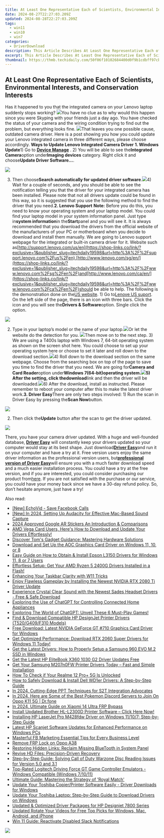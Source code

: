 ```yaml
---
title: At Least One Representative Each of Scientists, Environmental Interests, and Conservation Interests
date: 2024-08-27T22:27:03.209Z
updated: 2024-08-28T22:27:03.209Z
tags:
  - win11
  - win10
  - win7
categories:
  - DriverDownload
description: This Article Describes At Least One Representative Each of Scientists, Environmental Interests, and Conservation Interests
excerpt: This Article Describes At Least One Representative Each of Scientists, Environmental Interests, and Conservation Interests
thumbnail: https://thmb.techidaily.com/50f06f10102684400d0f9b1cdbff97cb986996be60c27a53dccac395eaf5dc89.jpg
---
```


## At Least One Representative Each of Scientists, Environmental Interests, and Conservation Interests

Has it happened to you that the integrated camera on your Lenovo laptop suddenly stops working? ![](https://images.drivereasy.com/wp-content/uploads/2016/07/img_57860ebd4a952.png)You have no clue as to why would this happen since you were Skyping with your friends just a day ago. You have checked the status of your camera and the wiring condition trying to find out the problem, but everything looks fine. ![](https://images.drivereasy.com/wp-content/uploads/2016/07/img_5786108601dad.png)That leaves you one possible cause, outdated camera driver. Here is a post showing you how you could update your Lenovo integrated camera in three different ways, please choose accordingly. **Ways to Update Lenovo Integrated Camera Driver** **1\. Windows Update**1) Go to **[Device Manage](https://tools.techidaily.com/drivereasy/download/)** . 2) You will be able to see the**Integrated Camera**option under**Imaging devices** category. Right click it and choose**Update Driver Software…**.

![](https://images.drivereasy.com/wp-content/uploads/2017/01/img_587c9e938d476.png)

3) Then choose**Search automatically for updated driver software**.![](https://images.drivereasy.com/wp-content/uploads/2016/05/img_574d47e6c3994.png)4) Wait for a couple of seconds, and you should be able to see the notification telling you that the driver for your integrated camera has been installed. Please note that not all drivers update could be found in this way, so it is suggested that you use the following method to find the driver that you need.**2\. Lenovo Support** **Note:** Before you do this, you need to know your operating system and your laptop model. You could find your laptop model in your system information panel. Just type in**system information**in the**Start**panel and you will see it. It is always recommended that you download the drivers from the official website of the manufacturers of your PC or motherboard when you decide to download and install them manually. We are going to Lenovo support webpage for the integrated or built-in camera driver for it. Website such as[http://support.lenovo.com/us/en](https://shop-links.co/link/?exclusive=1&publisher_slug=itechdaily19598&url=http%3A%2F%2Fsupport.lenovo.com%2Fus%2Fen),[http://www.lenovo.com/sg/en/](https://shop-links.co/link/?exclusive=1&publisher_slug=itechdaily19598&url=http%3A%2F%2Fwww.lenovo.com%2Fsg%2Fen%2F)and[http://www.lenovo.com/ca/en/](https://shop-links.co/link/?exclusive=1&publisher_slug=itechdaily19598&url=http%3A%2F%2Fwww.lenovo.com%2Fca%2Fen%2F)should be able to help. The following is the demonstration done on the[US website](https://shop-links.co/link/?exclusive=1&publisher_slug=itechdaily19598&url=http%3A%2F%2Fsupport.lenovo.com%2Fus%2Fen). 1) Go to[Lenove US suport](https://shop-links.co/link/?exclusive=1&publisher_slug=itechdaily19598&url=http%3A%2F%2Fsupport.lenovo.com%2Fus%2Fen). On the left side of the page, there is an icon with three bars. Click the icon and you will see the**Drivers & Software**option. Single click the option.

![](https://images.drivereasy.com/wp-content/uploads/2016/06/img_57567cee3fb16.png)

2) Type in your laptop’s model or the name of your laptop.![](https://images.drivereasy.com/wp-content/uploads/2016/05/img_574d47faeb2fe.png)Or let the website do the detection for you. ![](https://images.drivereasy.com/wp-content/uploads/2016/05/img_574d48000c7c7.png)Then move on to the next step. 3) We are using a T400s laptop with Windows 7, 64-bit operating system as shown on the screen shot here. You could choose to set up your operating system here or choose to set it later and roll down to the download section.![](https://images.drivereasy.com/wp-content/uploads/2016/05/img_574d480d93526.png)4) Roll down to the download section on the same webpage. Choose from the searching box on top of the page to save you time to find the driver that you need. We are going for**Camera and Card Reader**option under**Windows 7(64-bit)**operating system.![](https://images.drivereasy.com/wp-content/uploads/2016/05/img_574d481968979.png)5) After the setting, click the**download**link and then the driver will be downloaded.![](https://images.drivereasy.com/wp-content/uploads/2016/05/img_574d48245d44a.png)6) After the download, install as instructed. Please remember to reboot your computer after this to make the latest driver work.**3\. Driver Easy**There are only two steps involved: 1) Run the scan in Driver Easy by pressing the**Scan Now**button.

![](https://images.drivereasy.com/wp-content/uploads/2017/04/img_58e893dacb245.png)

2) Then click the**Update** button after the scan to get the driver updated.

![](https://images.drivereasy.com/wp-content/uploads/2017/04/img_58e893efc6772.jpg)

There, you have your camera driver updated. With a huge and well-founded database, **[Driver Easy](https://tools.techidaily.com/drivereasy/download/)** will constantly keep your drivers updated so your computer would stay at its best shape. Just download[**Driver Easy**](https://tools.techidaily.com/drivereasy/download/)and run it on your computer and have a try at it. Free version users enjoy the same driver information as the professional version users, but[**professional version of Driver Easy**](https://tools.techidaily.com/drivereasy/download/)will ensure you with a much faster download speed and a much easier installation process. You could have a try at the free version, and if you are interested, you could consider purchasing our product from[here](https://tools.techidaily.com/drivereasy/download/). If you are not satisfied with the purchase or our service, you could have your money back since we have a 30-day refund policy. So, don’t hesitate anymore, just have a try!

<ins class="adsbygoogle"
     style="display:block"
     data-ad-format="autorelaxed"
     data-ad-client="ca-pub-7571918770474297"
     data-ad-slot="1223367746"></ins>



<ins class="adsbygoogle"
     style="display:block"
     data-ad-client="ca-pub-7571918770474297"
     data-ad-slot="8358498916"
     data-ad-format="auto"
     data-full-width-responsive="true"></ins>

<span class="atpl-alsoreadstyle">Also read:</span>
<div><ul>
<li><a href="https://facebook-video-content.techidaily.com/new-echovid-save-facebook-calls/"><u>[New] EchoVid - Save Facebook Calls</u></a></li>
<li><a href="https://video-screen-grab.techidaily.com/new-in-2024-setting-up-audacity-for-effective-mac-based-sound-capture/"><u>[New] In 2024, Setting Up Audacity for Effective Mac-Based Sound Capture</u></a></li>
<li><a href="https://some-techniques.techidaily.com/2024-approved-google-ar-stickers-an-introduction-and-comparisons/"><u>2024 Approved  Google AR Stickers  An Introduction & Comparisons</u></a></li>
<li><a href="https://driver-download.techidaily.com/amd-vega-card-users-heres-how-to-download-and-update-your-drivers-effortlessly/"><u>AMD Vega Card Users, Here's How to Download and Update Your Drivers Effortlessly!</u></a></li>
<li><a href="https://hardware-reviews.techidaily.com/discover-toms-gadget-guidance-mastering-hardware-solutions/"><u>Discover Tom's Gadget Guidance: Mastering Hardware Solutions</u></a></li>
<li><a href="https://driver-download.techidaily.com/download-and-set-up-the-aoc-graphics-card-driver-on-windows-11-10-or-8/"><u>Download and Set Up the AOC Graphics Card Driver on Windows 11, 10, or 8</u></a></li>
<li><a href="https://driver-download.techidaily.com/easy-guide-on-how-to-obtain-and-install-epson-l3150-drivers-for-windows-11-8-or-7-users/"><u>Easy Guide on How to Obtain & Install Epson L3150 Drivers for Windows 11, 8 or 7 Users</u></a></li>
<li><a href="https://driver-download.techidaily.com/1722974296020-effortless-setup-get-your-amd-ryzen-5-2400g-drivers-installed-in-a-flash/"><u>Effortless Setup: Get Your AMD Ryzen 5 2400G Drivers Installed in a Flash!</u></a></li>
<li><a href="https://win11.techidaily.com/enhancing-your-taskbar-clarity-with-w11-tricks/"><u>Enhancing Your Taskbar Clarity with W11 Tricks</u></a></li>
<li><a href="https://driver-download.techidaily.com/enjoy-flawless-gameplay-by-installing-the-newest-nvidia-rtx-2080-ti-driver-update/"><u>Enjoy Flawless Gameplay by Installing the Newest NVIDIA RTX 2080 Ti Driver Update</u></a></li>
<li><a href="https://driver-download.techidaily.com/1722965052667-experience-crystal-clear-sound-with-the-newest-sades-headset-drivers-free-and-safe-download/"><u>Experience Crystal Clear Sound with the Newest Sades Headset Drivers - Free & Safe Download</u></a></li>
<li><a href="https://tech-hub.techidaily.com/1722157530351-exploring-the-use-of-chatgpt-for-controlling-connected-home-appliances/"><u>Exploring the Use of ChatGPT for Controlling Connected Home Appliances</u></a></li>
<li><a href="https://tech-haven.techidaily.com/exploring-the-world-of-chatgpt-unveil-these-6-must-play-games/"><u>Exploring The World of ChatGPT: Unveil These 6 Must-Play Games!</u></a></li>
<li><a href="https://driver-download.techidaily.com/find-and-download-compatible-hp-designjet-printer-drivers-t520g409f310-models/"><u>Find & Download Compatible HP DesignJet Printer Drivers (T520/G409/F310 Models)</u></a></li>
<li><a href="https://driver-download.techidaily.com/free-download-latest-nvidia-geforce-gt-710-graphics-card-driver-for-windows/"><u>Free Download: Latest NVIDIA GeForce GT #710 Graphics Card Driver for Windows</u></a></li>
<li><a href="https://driver-download.techidaily.com/1722967435848-get-optimized-performance-download-rtx-2060-super-drivers-for-windows-11-today/"><u>Get Optimized Performance: Download RTX 2060 Super Drivers for Windows 11 Today!</u></a></li>
<li><a href="https://driver-download.techidaily.com/get-the-latest-drivers-how-to-properly-setup-a-samsung-960-evo-m2-ssd-in-windows/"><u>Get the Latest Drivers: How to Properly Setup a Samsung 960 EVO M.2 SSD in Windows</u></a></li>
<li><a href="https://driver-download.techidaily.com/get-the-latest-hp-elitebook-x360-1030-g2-driver-updates-free/"><u>Get the Latest HP EliteBook X360 1030 G2 Driver Updates Free</u></a></li>
<li><a href="https://driver-download.techidaily.com/get-your-samsung-m207n0fw-printer-drivers-today-fast-and-simple-installation/"><u>Get Your Samsung M207n0FW Printer Drivers Today – Fast and Simple Installation</u></a></li>
<li><a href="https://sim-unlock.techidaily.com/how-to-check-if-your-realme-12-proplus-5g-is-unlocked-by-drfone-android/"><u>How To Check if Your Realme 12 Pro+ 5G Is Unlocked</u></a></li>
<li><a href="https://driver-download.techidaily.com/how-to-safely-download-and-install-dell-wd1er-drivers-a-step-by-step-guide/"><u>How to Safely Download & Install Dell WD1er Drivers: A Step-by-Step Guide</u></a></li>
<li><a href="https://fox-helps.techidaily.com/in-2024-cutting-edge-ppt-techniques-for-s2t-integration-advocates/"><u>In 2024, Cutting-Edge PPT Techniques for S2T Integration Advocates</u></a></li>
<li><a href="https://android-pokemon-go.techidaily.com/in-2024-here-are-some-of-the-best-pokemon-discord-servers-to-join-on-oppo-k11-5g-drfone-by-drfone-virtual-android/"><u>In 2024, Here are Some of the Best Pokemon Discord Servers to Join On Oppo K11 5G | Dr.fone</u></a></li>
<li><a href="https://bypass-frp.techidaily.com/in-2024-ultimate-guide-on-xiaomi-14-ultra-frp-bypass-by-drfone-android/"><u>In 2024, Ultimate Guide on Xiaomi 14 Ultra FRP Bypass</u></a></li>
<li><a href="https://driver-download.techidaily.com/install-updated-brother-hl-l2300d-printer-software-click-here-now/"><u>Install Updated Brother HL-L2300D Printer Software – Click Here Now!</u></a></li>
<li><a href="https://driver-download.techidaily.com/installing-hp-laserjet-pro-m428fdw-driver-on-windows-11107-step-by-step-guide/"><u>Installing HP LaserJet Pro M428fdw Driver on Windows 11/10/7: Step-by-Step Guide</u></a></li>
<li><a href="https://driver-download.techidaily.com/latest-hp-scanjet-software-updates-for-enhanced-performance-on-windows-pcs/"><u>Latest HP Scanjet Software Updates for Enhanced Performance on Windows PCs</u></a></li>
<li><a href="https://facebook-video-recording.techidaily.com/masterful-fb-marketing-essential-tips-for-every-business-level/"><u>Masterful FB Marketing  Essential Tips for Every Business Level</u></a></li>
<li><a href="https://review-topics.techidaily.com/remove-frp-lock-on-oppo-a38-by-drfone-android-unlock-remove-google-frp/"><u>Remove FRP Lock on Oppo A38</u></a></li>
<li><a href="https://driver-error.techidaily.com/restoring-hidden-links-reclaim-missing-bluetooth-in-system-panel/"><u>Restoring Hidden Links: Reclaim Missing BlueTooth in System Panel</u></a></li>
<li><a href="https://data-wizards.techidaily.com/revive-hd-files-precision-driven-recovery/"><u>Revive HD Files: Precision-Driven Recovery</u></a></li>
<li><a href="https://win-solutions.techidaily.com/step-by-step-guide-solving-call-of-duty-warzone-disc-reading-issues-for-version-50-and-31/"><u>Step-by-Step Guide: Solving Call of Duty Warzone Disc Reading Issues for Version 5.0 and 3.1</u></a></li>
<li><a href="https://driver-download.techidaily.com/top-rated-logitech-driving-force-gt-game-controller-emulators-windows-compatible-windows-71011/"><u>Top-Rated Logitech Driving Force GT Game Controller Emulators - Windows Compatible (Windows 7/10/11)</u></a></li>
<li><a href="https://techno-recovery.techidaily.com/ultimate-guide-mastering-the-strategy-of-royal-match/"><u>Ultimate Guide: Mastering the Strategy of 'Royal Match'</u></a></li>
<li><a href="https://driver-download.techidaily.com/update-your-toshiba-copierprinter-software-easily-driver-downloads-for-windows/"><u>Update Your Toshiba Copier/Printer Software Easily - Driver Downloads for Windows</u></a></li>
<li><a href="https://driver-download.techidaily.com/update-your-toshiba-laptop-step-by-step-guide-to-download-drivers-on-windows/"><u>Update Your Toshiba Laptop: Step-by-Step Guide to Download Drivers on Windows</u></a></li>
<li><a href="https://driver-download.techidaily.com/updated-and-optimized-driver-packages-for-hp-designjet-7800-series/"><u>Updated & Optimized Driver Packages for HP Designjet 7800 Series</u></a></li>
<li><a href="https://smart-video-creator.techidaily.com/updated-rotate-your-videos-for-free-top-picks-for-windows-mac-android-and-iphone/"><u>Updated Rotate Your Videos for Free Top Picks for Windows, Mac, Android, and iPhone</u></a></li>
<li><a href="https://win11.techidaily.com/win-11-guide-reactivate-disabled-slack-notifications/"><u>Win 11 Guide: Reactivate Disabled Slack Notifications</u></a></li>
</ul></div>

<!-- affiliate ads begin -->
<a href="https://shop.systoolsgroup.com/affiliate.php?ACCOUNT=SYSTOOBY&AFFILIATE=108875&PATH=https%3A%2F%2Fwww.systoolsgroup.com%3FAFFILIATE%3D108875%26RESOURCE%3DSysTools%2BGmail%2BBackup"><img src="https://www.systoolsgroup.com/box/gmail-backup.png" border="0"></a>
<!-- affiliate ads end -->